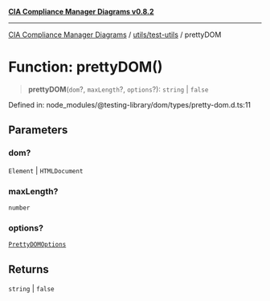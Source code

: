 [**CIA Compliance Manager Diagrams v0.8.2**](../../../README.md)

***

[CIA Compliance Manager Diagrams](../../../modules.md) / [utils/test-utils](../README.md) / prettyDOM

# Function: prettyDOM()

> **prettyDOM**(`dom`?, `maxLength`?, `options`?): `string` \| `false`

Defined in: node\_modules/@testing-library/dom/types/pretty-dom.d.ts:11

## Parameters

### dom?

`Element` | `HTMLDocument`

### maxLength?

`number`

### options?

[`PrettyDOMOptions`](../interfaces/PrettyDOMOptions.md)

## Returns

`string` \| `false`
